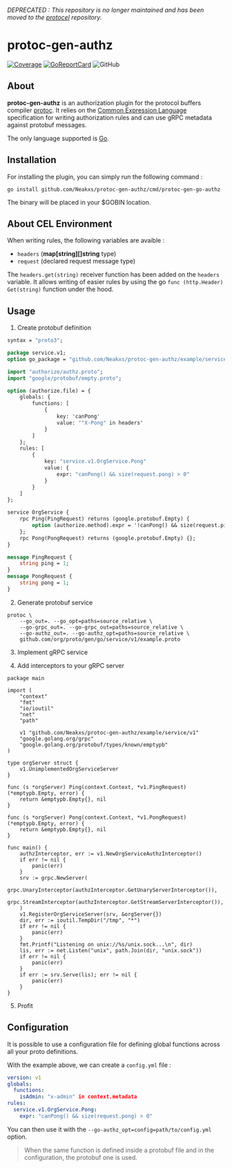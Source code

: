*DEPRECATED : This repository is no longer maintained and has been moved to the [protocel](https://github.com/Neakxs/protocel) repository.*

# protoc-gen-authz

[![Coverage](https://coveralls.io/repos/Neakxs/protoc-gen-authz/badge.svg?branch=main&service=github)](https://coveralls.io/github/Neakxs/protoc-gen-authz?branch=main) [![GoReportCard](https://goreportcard.com/badge/github.com/Neakxs/protoc-gen-authz)](https://goreportcard.com/badge/github.com/Neakxs/protoc-gen-authz) ![GitHub](https://img.shields.io/github/license/Neakxs/protoc-gen-authz)

## About

__protoc-gen-authz__ is an authorization plugin for the protocol buffers compiler [protoc](https://github.com/protocolbuffers/protobuf). It relies on the [Common Expression Language](https://github.com/google/cel-spec) specification for writing authorization rules and can use gRPC metadata against protobuf messages.

The only language supported is [Go](https://go.dev/).

## Installation

For installing the plugin, you can simply run the following command :

```shell
go install github.com/Neakxs/protoc-gen-authz/cmd/protoc-gen-go-authz
```

The binary will be placed in your $GOBIN location.

## About CEL Environment

When writing rules, the following variables are avaible :
- `headers` (**map[string][]string** type)
- `request` (declared request message type)

The `headers.get(string)` receiver function has been added on the `headers` variable. It allows writing of easier rules by using the go `func (http.Header) Get(string)` function under the hood.

## Usage

1. Create protobuf definition

```protobuf
syntax = "proto3";

package service.v1;
option go_package = "github.com/Neakxs/protoc-gen-authz/example/service/v1";

import "authorize/authz.proto";
import "google/protobuf/empty.proto";

option (authorize.file) = {
    globals: {
        functions: [
            {
                key: 'canPong'
                value: '"X-Pong" in headers'
            }
        ]
    };
	rules: [
        {
            key: "service.v1.OrgService.Pong"
            value: { 
                expr: "canPong() && size(request.pong) > 0"
            }
        }
    ]
};

service OrgService {
    rpc Ping(PingRequest) returns (google.protobuf.Empty) {
        option (authorize.method).expr = '!canPong() && size(request.ping) > 0';
    };
    rpc Pong(PongRequest) returns (google.protobuf.Empty) {};
}

message PingRequest {
    string ping = 1;
}
message PongRequest {
    string pong = 1;
}
```

2. Generate protobuf service

```shell
protoc \
    --go_out=. --go_opt=paths=source_relative \
    --go-grpc_out=. --go-grpc_out=paths=source_relative \
    --go-authz_out=. --go-authz_opt=paths=source_relative \
    github.com/org/proto/gen/go/service/v1/example.proto
```

3. Implement gRPC service

4. Add interceptors to your gRPC server

```golang
package main

import (
	"context"
	"fmt"
	"io/ioutil"
	"net"
	"path"

	v1 "github.com/Neakxs/protoc-gen-authz/example/service/v1"
	"google.golang.org/grpc"
	"google.golang.org/protobuf/types/known/emptypb"
)

type orgServer struct {
	v1.UnimplementedOrgServiceServer
}

func (s *orgServer) Ping(context.Context, *v1.PingRequest) (*emptypb.Empty, error) {
	return &emptypb.Empty{}, nil
}

func (s *orgServer) Pong(context.Context, *v1.PongRequest) (*emptypb.Empty, error) {
	return &emptypb.Empty{}, nil
}

func main() {
	authzInterceptor, err := v1.NewOrgServiceAuthzInterceptor()
	if err != nil {
		panic(err)
	}
	srv := grpc.NewServer(
		grpc.UnaryInterceptor(authzInterceptor.GetUnaryServerInterceptor()),
		grpc.StreamInterceptor(authzInterceptor.GetStreamServerInterceptor()),
	)
	v1.RegisterOrgServiceServer(srv, &orgServer{})
	dir, err := ioutil.TempDir("/tmp", "*")
	if err != nil {
		panic(err)
	}
	fmt.Printf("Listening on unix://%s/unix.sock...\n", dir)
	lis, err := net.Listen("unix", path.Join(dir, "unix.sock"))
	if err != nil {
		panic(err)
	}
	if err := srv.Serve(lis); err != nil {
		panic(err)
	}
}
```

5. Profit

## Configuration

It is possible to use a configuration file for defining global functions across all your proto definitions.

With the example above, we can create a `config.yml` file :

```yaml
version: v1
globals:
  functions:
    isAdmin: "x-admin" in context.metadata
rules:
  service.v1.OrgService.Pong:
    expr: "canPong() && size(request.pong) > 0"
```

You can then use it with the `--go-authz_opt=config=path/to/config.yml` option.

> When the same function is defined inside a protobuf file and in the configuration, the protobuf one is used.
